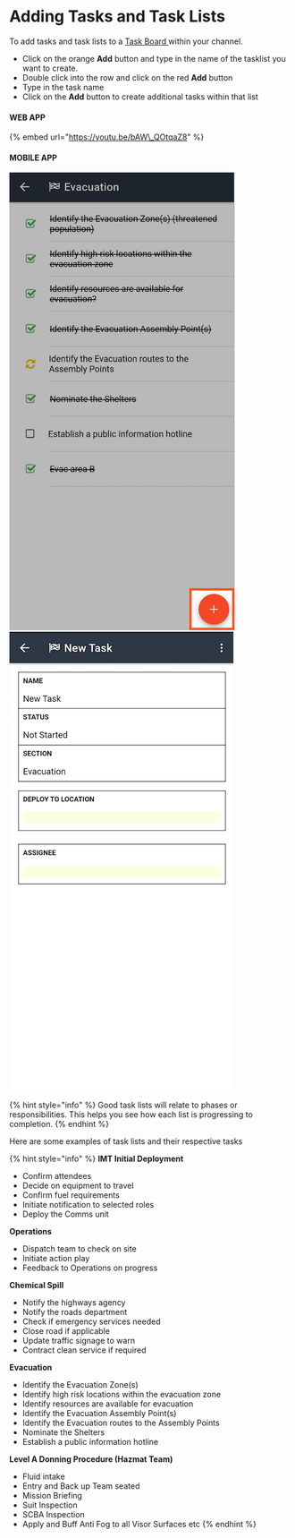 # Adding Tasks and Task Lists

To add tasks and task lists to a [Task Board ](./)within your channel.

* Click on the orange **Add** button and type in the name of the tasklist you want to create.
* Double click into the row and click on the red **Add** button
* Type in the task name
* Click on the **Add** button to create additional tasks within that list

#### WEB APP 

{% embed url="https://youtu.be/bAW\_QOtqaZ8" %}



#### MOBILE APP 

![Image Placeholder](../../.gitbook/assets/how-to-add-tasks-and-task-lists.png)![](../../.gitbook/assets/how-to-add-tasks-and-task-lists-2.png)  


{% hint style="info" %}
Good task lists will relate to phases or responsibilities. This helps you see how each list is progressing to completion. 
{% endhint %}

  
Here are some examples of task lists and their respective tasks

{% hint style="info" %}
**IMT Initial Deployment** 

* Confirm attendees
* Decide on equipment to travel
* Confirm fuel requirements
* Initiate notification to selected roles
* Deploy the Comms unit

**Operations** 

* Dispatch team to check on site
* Initiate action play
* Feedback to Operations on progress

**Chemical Spill** 

* Notify the highways agency
* Notify the roads department
* Check if emergency services needed
* Close road if applicable
* Update traffic signage to warn
* Contract clean service if required

**Evacuation** 

* Identify the Evacuation Zone\(s\)
* Identify high risk locations within the evacuation zone
* Identify resources are available for evacuation
* Identify the Evacuation Assembly Point\(s\)
* Identify the Evacuation routes to the Assembly Points
* Nominate the Shelters
* Establish a public information hotline

**Level A Donning Procedure \(Hazmat Team\)** 

* Fluid intake
* Entry and Back up Team seated
* Mission Briefing
* Suit Inspection
* SCBA Inspection
* Apply and Buff Anti Fog to all Visor Surfaces etc
{% endhint %}



